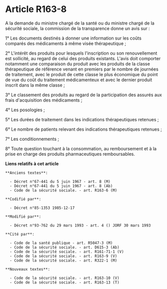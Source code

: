 # Article R163-8

A la demande du ministre chargé de la santé ou du ministre chargé de la sécurité sociale, la commission de la transparence
donne un avis sur :

1° Les documents destinés à donner une information sur les coûts comparés des médicaments à même visée thérapeutique ;

2° L'intérêt des produits pour lesquels l'inscription ou son renouvellement est sollicité, au regard de celui des produits
existants. L'avis doit comporter notamment une comparaison du produit avec les produits de la classe thérapeutique de
référence venant en premiers par le nombre de journées de traitement, avec le produit de cette classe le plus économique du
point de vue du coût du traitement médicamenteux et avec le dernier produit inscrit dans la même classe ;

3° Le classement des produits au regard de la participation des assurés aux frais d'acquisition des médicaments ;

4° Les posologies ;

5° Les durées de traitement dans les indications thérapeutiques retenues ;

6° Le nombre de patients relevant des indications thérapeutiques retenues ;

7° Les conditionnements ;

8° Toute question touchant à la consommation, au remboursement et à la prise en charge des produits pharmaceutiques
remboursables.

**Liens relatifs à cet article**

	**Anciens textes**:

	  - Décret n°67-441 du 5 juin 1967 - art. 8 (M)
	  - Décret n°67-441 du 5 juin 1967 - art. 8 (Ab)
	  - Code de la sécurité sociale. - art. R163-6 (M)

	**Codifié par**:

	  - Décret n°85-1353 1985-12-17

	**Modifié par**:

	  - Décret n°93-762 du 29 mars 1993 - art. 4 () JORF 30 mars 1993

	**Cité par**:

	  - Code de la santé publique - art. R5047-3 (M)
	  - Code de la sécurité sociale. - art. D615-3 (Ab)
	  - Code de la sécurité sociale. - art. R161-71-1 (V)
	  - Code de la sécurité sociale. - art. R163-9 (V)
	  - Code de la sécurité sociale. - art. R322-1 (M)

	**Nouveaux textes**:

	  - Code de la sécurité sociale. - art. R163-10 (V)
	  - Code de la sécurité sociale. - art. R163-13 (T)
